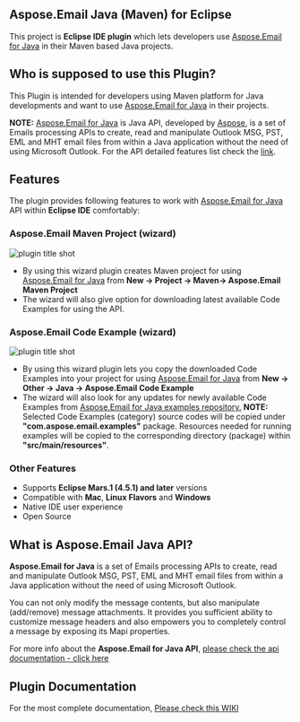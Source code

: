 ﻿Aspose.Email Java (Maven) for Eclipse
------------------------------------
This project is **Eclipse IDE plugin** which lets developers use [Aspose.Email for Java](https://www.aspose.com/products/email/java) in their Maven based Java projects. 

## Who is supposed to use this **Plugin?**

This Plugin is intended for developers using Maven platform for Java developments and want to use [Aspose.Email for Java](https://www.aspose.com/products/email/java) in their projects.

**NOTE:** [Aspose.Email for Java](https://www.aspose.com/products/email/java) is Java API, developed by [Aspose](http://www.aspose.com), is a set of Emails processing APIs to create, read and manipulate Outlook MSG, PST, EML and MHT email files from within a Java application without the need of using Microsoft Outlook. For the API detailed features list check the [link](https://www.aspose.com/products/email/java).

## **Features**

The plugin provides following features to work with [Aspose.Email for Java](https://www.aspose.com/products/email/java) API within **Eclipse IDE** comfortably:

### Aspose.Email Maven Project (wizard)
![plugin title shot](http://i.imgur.com/p4Ko9VB.png)
*   By using this wizard plugin creates Maven project for using [Aspose.Email for Java](https://www.aspose.com/products/email/java) from **New -> Project -> Maven-> Aspose.Email Maven Project**
*   The wizard will also give option for downloading latest available Code Examples for using the API.

### Aspose.Email Code Example (wizard)
![plugin title shot](http://i.imgur.com/8MeWhSb.png)
*   By using this wizard plugin lets you copy the downloaded Code Examples into your project for using [Aspose.Email for Java](https://www.aspose.com/products/email/java) from **New -> Other -> Java -> Aspose.Email Code Example**
*   The wizard will also look for any updates for newly available Code Examples from [Aspose.Email for Java examples repository.](https://github.com/asposeemail/Aspose_Email_Java/tree/master/Examples)
     **NOTE:** Selected Code Examples (category) source codes will be copied under **"com.aspose.email.examples"** package. Resources needed for running examples will be copied to the corresponding directory (package) within **"src/main/resources"**.	    

### Other Features

*   Supports **Eclipse Mars.1 (4.5.1) and later** versions
*   Compatible with **Mac**, **Linux Flavors** and **Windows**
*   Native IDE user experience
*   Open Source

## What is Aspose.Email Java API?

**Aspose.Email for Java** is a set of Emails processing APIs to create, read and manipulate Outlook MSG, PST, EML and MHT email files from within a Java application without the need of using Microsoft Outlook.

You can not only modify the message contents, but also manipulate (add/remove) message attachments. It provides you sufficient ability to customize message headers and also empowers you to completely control a message by exposing its Mapi properties.

For more info about the **Aspose.Email for Java API**, [please check the api documentation - click here](https://www.aspose.com/products/email/java)

## Plugin Documentation

For the most complete documentation,  [Please check this WIKI](https://docs.aspose.com/display/emailjava/Aspose.Email+Java+for+Eclipse+-+Maven)
